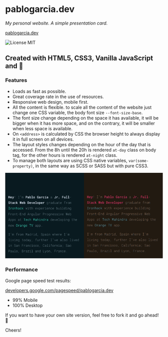 # pablogarcia.dev
_My personal website. A simple presentation card._

[pablogarcia.dev](https://pablogarcia.dev/)


![License MIT](https://camo.githubusercontent.com/890acbdcb87868b382af9a4b1fac507b9659d9bf/68747470733a2f2f696d672e736869656c64732e696f2f62616467652f6c6963656e73652d4d49542d626c75652e737667)

## Created with HTML5, CSS3, Vanilla JavaScript and 💛

### Features

- Loads as fast as possible.
- Great coverage rate in the use of resources.
- Responsive web design, mobile first.
- All the content is flexible. to scale all the content of the website just change one CSS variable, the body font size `--font-size-base`.
- The font size change depending on the space it has available, it will be bigger when it has more space, and on the contrary, it will be smaller when less space is available.
- On `<address>` is calculated by CSS the browser height to always display it in full screen on all devices.
- The layout styles changes depending on the hour of the day that is accessed. From the 8h until the 20h is rendered `at-day` class on body tag, for the other hours is rendered `at-night` class.
- To manage both layouts are using CSS native variables, `var(some-property)`, in the same way as SCSS or SASS but with pure CSS3.

![Screenshot](images/readme/screenshot.png)


### Performance

Google page speed test results:

[developers.google.com/pagespeed/pablogarcia.dev](https://developers.google.com/speed/pagespeed/insights/?url=https%3A%2F%2Fpablogarcia.dev&tab=mobile)
- 99% Mobile
- 100% Desktop

If you want to have your own site version, feel free to fork it and go ahead! 🙂

Cheers!
